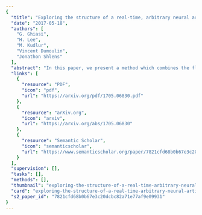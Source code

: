 ```yaml
---
{
  "title": "Exploring the structure of a real-time, arbitrary neural artistic stylization network",
  "date": "2017-05-18",
  "authors": [
    "G. Ghiasi",
    "H. Lee",
    "M. Kudlur",
    "Vincent Dumoulin",
    "Jonathon Shlens"
  ],
  "abstract": "In this paper, we present a method which combines the flexibility of the neural algorithm of artistic style with the speed of fast style transfer networks to allow real-time stylization using any content/style image pair. We build upon recent work leveraging conditional instance normalization for multi-style transfer networks by learning to predict the conditional instance normalization parameters directly from a style image. The model is successfully trained on a corpus of roughly 80,000 paintings and is able to generalize to paintings previously unobserved. We demonstrate that the learned embedding space is smooth and contains a rich structure and organizes semantic information associated with paintings in an entirely unsupervised manner.",
  "links": [
    {
      "resource": "PDF",
      "icon": "pdf",
      "url": "https://arxiv.org/pdf/1705.06830.pdf"
    },
    {
      "resource": "arXiv.org",
      "icon": "arxiv",
      "url": "https://arxiv.org/abs/1705.06830"
    },
    {
      "resource": "Semantic Scholar",
      "icon": "semanticscholar",
      "url": "https://www.semanticscholar.org/paper/7821cfd68b0b67e3c20dcbc82a71e77af9e09931"
    }
  ],
  "supervision": [],
  "tasks": [],
  "methods": [],
  "thumbnail": "exploring-the-structure-of-a-real-time-arbitrary-neural-artistic-stylization-network-thumb.jpg",
  "card": "exploring-the-structure-of-a-real-time-arbitrary-neural-artistic-stylization-network-card.jpg",
  "s2_paper_id": "7821cfd68b0b67e3c20dcbc82a71e77af9e09931"
}
---
```


